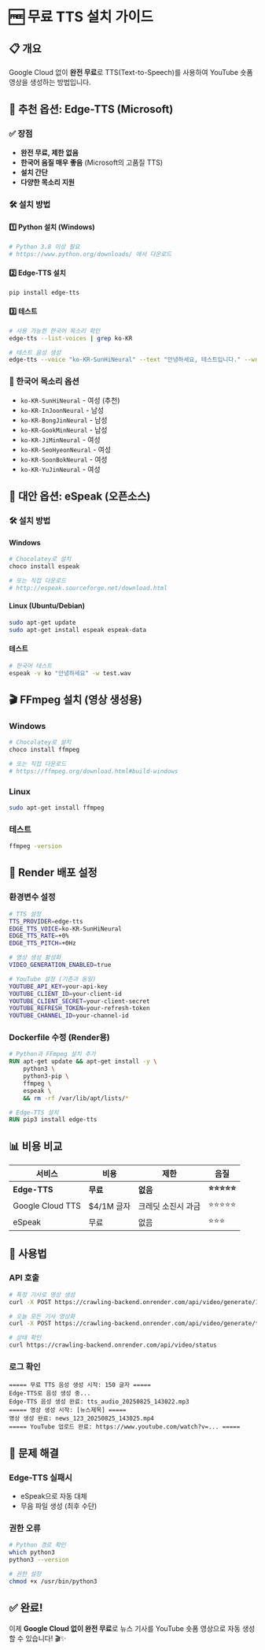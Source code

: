 # 🆓 무료 TTS 설치 가이드

## 📋 개요
Google Cloud 없이 **완전 무료**로 TTS(Text-to-Speech)를 사용하여 YouTube 숏폼 영상을 생성하는 방법입니다.

## 🎯 추천 옵션: Edge-TTS (Microsoft)

### ✅ 장점
- **완전 무료, 제한 없음**
- **한국어 음질 매우 좋음** (Microsoft의 고품질 TTS)
- **설치 간단**
- **다양한 목소리 지원**

### 🛠 설치 방법

#### 1️⃣ Python 설치 (Windows)
```bash
# Python 3.8 이상 필요
# https://www.python.org/downloads/ 에서 다운로드
```

#### 2️⃣ Edge-TTS 설치
```bash
pip install edge-tts
```

#### 3️⃣ 테스트
```bash
# 사용 가능한 한국어 목소리 확인
edge-tts --list-voices | grep ko-KR

# 테스트 음성 생성
edge-tts --voice "ko-KR-SunHiNeural" --text "안녕하세요, 테스트입니다." --write-media test.mp3
```

### 🎤 한국어 목소리 옵션
- `ko-KR-SunHiNeural` - 여성 (추천)
- `ko-KR-InJoonNeural` - 남성
- `ko-KR-BongJinNeural` - 남성
- `ko-KR-GookMinNeural` - 남성
- `ko-KR-JiMinNeural` - 여성
- `ko-KR-SeoHyeonNeural` - 여성
- `ko-KR-SoonBokNeural` - 여성
- `ko-KR-YuJinNeural` - 여성

## 🔧 대안 옵션: eSpeak (오픈소스)

### 🛠 설치 방법

#### Windows
```bash
# Chocolatey로 설치
choco install espeak

# 또는 직접 다운로드
# http://espeak.sourceforge.net/download.html
```

#### Linux (Ubuntu/Debian)
```bash
sudo apt-get update
sudo apt-get install espeak espeak-data
```

#### 테스트
```bash
# 한국어 테스트
espeak -v ko "안녕하세요" -w test.wav
```

## 🎬 FFmpeg 설치 (영상 생성용)

### Windows
```bash
# Chocolatey로 설치
choco install ffmpeg

# 또는 직접 다운로드
# https://ffmpeg.org/download.html#build-windows
```

### Linux
```bash
sudo apt-get install ffmpeg
```

### 테스트
```bash
ffmpeg -version
```

## 🚀 Render 배포 설정

### 환경변수 설정
```bash
# TTS 설정
TTS_PROVIDER=edge-tts
EDGE_TTS_VOICE=ko-KR-SunHiNeural
EDGE_TTS_RATE=+0%
EDGE_TTS_PITCH=+0Hz

# 영상 생성 활성화
VIDEO_GENERATION_ENABLED=true

# YouTube 설정 (기존과 동일)
YOUTUBE_API_KEY=your-api-key
YOUTUBE_CLIENT_ID=your-client-id
YOUTUBE_CLIENT_SECRET=your-client-secret
YOUTUBE_REFRESH_TOKEN=your-refresh-token
YOUTUBE_CHANNEL_ID=your-channel-id
```

### Dockerfile 수정 (Render용)
```dockerfile
# Python과 FFmpeg 설치 추가
RUN apt-get update && apt-get install -y \
    python3 \
    python3-pip \
    ffmpeg \
    espeak \
    && rm -rf /var/lib/apt/lists/*

# Edge-TTS 설치
RUN pip3 install edge-tts
```

## 📊 비용 비교

| 서비스 | 비용 | 제한 | 음질 |
|--------|------|------|------|
| **Edge-TTS** | **무료** | **없음** | **⭐⭐⭐⭐⭐** |
| Google Cloud TTS | $4/1M 글자 | 크레딧 소진시 과금 | ⭐⭐⭐⭐⭐ |
| eSpeak | 무료 | 없음 | ⭐⭐⭐ |

## 🎯 사용법

### API 호출
```bash
# 특정 기사로 영상 생성
curl -X POST https://crawling-backend.onrender.com/api/video/generate/123

# 오늘 모든 기사 영상화
curl -X POST https://crawling-backend.onrender.com/api/video/generate/today

# 상태 확인
curl https://crawling-backend.onrender.com/api/video/status
```

### 로그 확인
```
===== 무료 TTS 음성 생성 시작: 150 글자 =====
Edge-TTS로 음성 생성 중...
Edge-TTS 음성 생성 완료: tts_audio_20250825_143022.mp3
===== 영상 생성 시작: [뉴스제목] =====
영상 생성 완료: news_123_20250825_143025.mp4
===== YouTube 업로드 완료: https://www.youtube.com/watch?v=... =====
```

## 🔧 문제 해결

### Edge-TTS 실패시
- eSpeak으로 자동 대체
- 무음 파일 생성 (최후 수단)

### 권한 오류
```bash
# Python 경로 확인
which python3
python3 --version

# 권한 설정
chmod +x /usr/bin/python3
```

## ✅ 완료!

이제 **Google Cloud 없이 완전 무료**로 뉴스 기사를 YouTube 숏폼 영상으로 자동 생성할 수 있습니다! 🎬✨
